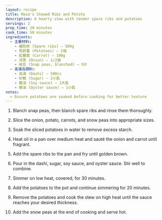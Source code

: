```yaml
---
layout: recipe
title: Masa's Stewed Ribs and Potato
description: A hearty stew with tender spare ribs and potatoes
servings: 2
prep_time: 20 minutes
cook_time: 50 minutes
ingredients:
  - 主要材料:
    - 豬肋排 (Spare ribs) — 500g
    - 馬鈴薯 (Potatoes) — 2個
    - 紅蘿蔔 (Carrot) — 100g
    - 洋蔥 (Onion) — 1/2個
    - 碗豆 (Snap peas, blanched) — 5片
  - 高湯及調料:
    - 高湯 (Dashi) — 500cc
    - 砂糖 (Sugar) — 2小匙
    - 醬油 (Soy sauce) — 1大匙
    - 蠔油 (Oyster sauce) — 1小匙
notes:
  - Ensure potatoes are soaked before cooking for better texture
---
```


1. Blanch snap peas, then blanch spare ribs and rinse them thoroughly.

2. Slice the onion, potato, carrots, and snow peas into appropriate sizes.

3. Soak the sliced potatoes in water to remove excess starch.

4. Heat oil in a pan over medium heat and sauté the onion and carrot until fragrant.

5. Add the spare ribs to the pan and fry until golden brown.

6. Pour in the dashi, sugar, soy sauce, and oyster sauce. Stir well to combine.

7. Simmer on low heat, covered, for 30 minutes.

8. Add the potatoes to the pot and continue simmering for 20 minutes.

9. Remove the potatoes and cook the stew on high heat until the sauce reaches your desired thickness.

10. Add the snow peas at the end of cooking and serve hot.
